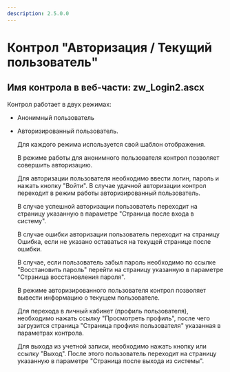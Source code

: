 ```yaml
---
description: 2.5.0.0
---
```


# Контрол "Авторизация / Текущий пользователь"

## Имя контрола в веб-части: zw\_Login2.ascx

Контрол работает в двух режимах:

* Анонимный пользователь
* Авторизированный пользователь.

  Для каждого режима используется свой шаблон отображения.

  В режиме работы для анонимного пользователя контрол позволяет совершить авторизацию. 

  Для авторизации пользователя необходимо ввести логин, пароль и нажать кнопку "Войти". В случае удачной авторизации контрол переходит в режим работы авторизированный пользователь.

  В случае успешной авторизации пользователь переходит на страницу указанную в параметре "Страница после входа в систему".

  В случае ошибки авторизации пользователь переходит на страницу Ошибка, если не указано оставаться на текущей странице после ошибки.

  В случае, если пользователь забыл пароль необходимо по ссылке "Восстановить пароль" перейти на страницу указанную в параметре "Страница восстановления пароля".

  В режиме авторизированного пользователя контрол позволяет вывести информацию о текущем пользователе. 

  Для перехода в личный кабинет \(профиль пользователя\), необходимо нажать ссылку "Просмотреть профиль", после чего загрузится страница "Страница профиля пользователя" указанная в параметрах контрола.

  Для выхода из учетной записи, необходимо нажать кнопку или ссылку "Выход". После этого пользователь переходит на страницу указанную в параметре "Страница после выхода из системы".

